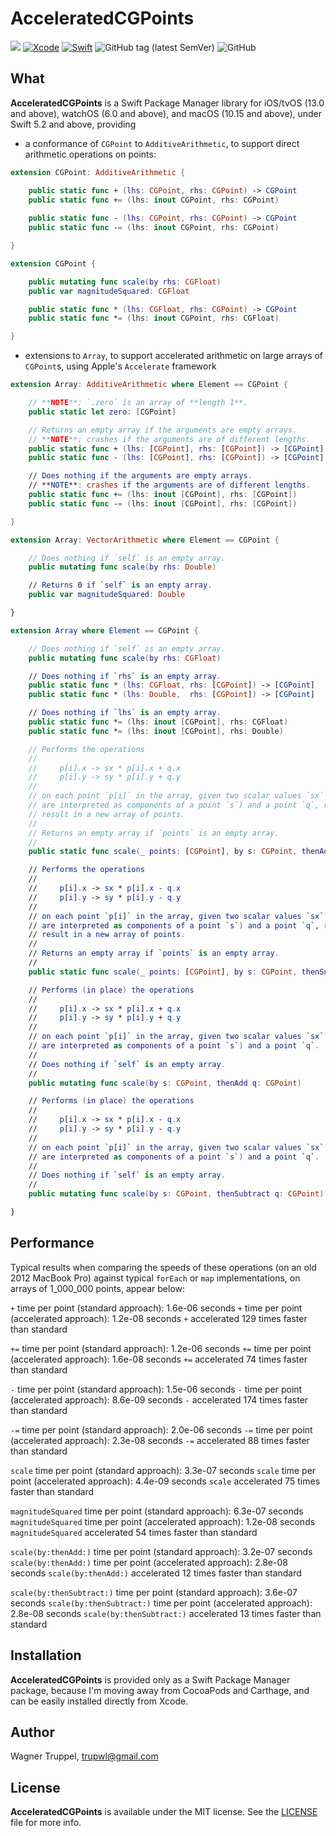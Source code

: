 # AcceleratedCGPoints
![](https://img.shields.io/badge/platforms-iOS%2013%20%7C%20tvOS%2013%20%7C%20watchOS%206%20%7C%20macOS%2010.15-red)
[![Xcode](https://img.shields.io/badge/Xcode-11-blueviolet.svg)](https://developer.apple.com/xcode)
[![Swift](https://img.shields.io/badge/Swift-5.2-orange.svg)](https://swift.org)
![GitHub tag (latest SemVer)](https://img.shields.io/github/v/tag/wltrup/AcceleratedCGPoints)
![GitHub](https://img.shields.io/github/license/wltrup/AcceleratedCGPoints)

## What

**AcceleratedCGPoints** is a Swift Package Manager library for iOS/tvOS (13.0 and above), watchOS (6.0 and above), and macOS (10.15 and above), under Swift 5.2 and above, providing

- a conformance of `CGPoint` to `AdditiveArithmetic`, to support direct arithmetic operations on points:
```swift
extension CGPoint: AdditiveArithmetic {

    public static func + (lhs: CGPoint, rhs: CGPoint) -> CGPoint
    public static func += (lhs: inout CGPoint, rhs: CGPoint)
    
    public static func - (lhs: CGPoint, rhs: CGPoint) -> CGPoint
    public static func -= (lhs: inout CGPoint, rhs: CGPoint)

}

extension CGPoint {

    public mutating func scale(by rhs: CGFloat)
    public var magnitudeSquared: CGFloat

    public static func * (lhs: CGFloat, rhs: CGPoint) -> CGPoint
    public static func *= (lhs: inout CGPoint, rhs: CGFloat)

}
```

- extensions to `Array`, to support accelerated arithmetic on large arrays of `CGPoint`s, using Apple's `Accelerate` framework

```swift
extension Array: AdditiveArithmetic where Element == CGPoint {

    // **NOTE**: `.zero` is an array of **length 1**.
    public static let zero: [CGPoint]

    // Returns an empty array if the arguments are empty arrays.
    // **NOTE**: crashes if the arguments are of different lengths.
    public static func + (lhs: [CGPoint], rhs: [CGPoint]) -> [CGPoint]
    public static func - (lhs: [CGPoint], rhs: [CGPoint]) -> [CGPoint]

    // Does nothing if the arguments are empty arrays.
    // **NOTE**: crashes if the arguments are of different lengths.
    public static func += (lhs: inout [CGPoint], rhs: [CGPoint])
    public static func -= (lhs: inout [CGPoint], rhs: [CGPoint])

}

extension Array: VectorArithmetic where Element == CGPoint {

    // Does nothing if `self` is an empty array.
    public mutating func scale(by rhs: Double)

    // Returns 0 if `self` is an empty array.
    public var magnitudeSquared: Double

}

extension Array where Element == CGPoint {

    // Does nothing if `self` is an empty array.
    public mutating func scale(by rhs: CGFloat)

    // Does nothing if `rhs` is an empty array.
    public static func * (lhs: CGFloat, rhs: [CGPoint]) -> [CGPoint]
    public static func * (lhs: Double,  rhs: [CGPoint]) -> [CGPoint]

    // Does nothing if `lhs` is an empty array.
    public static func *= (lhs: inout [CGPoint], rhs: CGFloat)
    public static func *= (lhs: inout [CGPoint], rhs: Double)

    // Performs the operations
    //
    //     p[i].x -> sx * p[i].x + q.x
    //     p[i].y -> sy * p[i].y + q.y
    //
    // on each point `p[i]` in the array, given two scalar values `sx` and `sy` (which
    // are interpreted as components of a point `s`) and a point `q`, returning the
    // result in a new array of points.
    //
    // Returns an empty array if `points` is an empty array.
    //
    public static func scale(_ points: [CGPoint], by s: CGPoint, thenAdd q: CGPoint) -> [CGPoint] 

    // Performs the operations
    //
    //     p[i].x -> sx * p[i].x - q.x
    //     p[i].y -> sy * p[i].y - q.y
    //
    // on each point `p[i]` in the array, given two scalar values `sx` and `sy` (which
    // are interpreted as components of a point `s`) and a point `q`, returning the
    // result in a new array of points.
    //
    // Returns an empty array if `points` is an empty array.
    //
    public static func scale(_ points: [CGPoint], by s: CGPoint, thenSubtract q: CGPoint) -> [CGPoint] 

    // Performs (in place) the operations
    //
    //     p[i].x -> sx * p[i].x + q.x
    //     p[i].y -> sy * p[i].y + q.y
    //
    // on each point `p[i]` in the array, given two scalar values `sx` and `sy` (which
    // are interpreted as components of a point `s`) and a point `q`.
    //
    // Does nothing if `self` is an empty array.
    //
    public mutating func scale(by s: CGPoint, thenAdd q: CGPoint) 

    // Performs (in place) the operations
    //
    //     p[i].x -> sx * p[i].x - q.x
    //     p[i].y -> sy * p[i].y - q.y
    //
    // on each point `p[i]` in the array, given two scalar values `sx` and `sy` (which
    // are interpreted as components of a point `s`) and a point `q`.
    //
    // Does nothing if `self` is an empty array.
    //
    public mutating func scale(by s: CGPoint, thenSubtract q: CGPoint) 

}
```

## Performance

Typical results when comparing the speeds of these operations (on an old 2012 MacBook Pro) against typical `forEach` or `map` implementations, on arrays of 1_000_000 points, appear below:

`+`  time per point (standard approach): 1.6e-06 seconds
`+`  time per point (accelerated approach): 1.2e-08 seconds
`+`  accelerated 129 times faster than standard

`+=` time per point (standard approach): 1.2e-06 seconds
`+=` time per point (accelerated approach): 1.6e-08 seconds
`+=` accelerated 74 times faster than standard

`-`  time per point (standard approach): 1.5e-06 seconds
`-`  time per point (accelerated approach): 8.6e-09 seconds
`-`  accelerated 174 times faster than standard

`-=` time per point (standard approach): 2.0e-06 seconds
`-=` time per point (accelerated approach): 2.3e-08 seconds
`-=` accelerated 88 times faster than standard

`scale` time per point (standard approach): 3.3e-07 seconds
`scale` time per point (accelerated approach): 4.4e-09 seconds
`scale` accelerated 75 times faster than standard

`magnitudeSquared` time per point (standard approach): 6.3e-07 seconds
`magnitudeSquared` time per point (accelerated approach): 1.2e-08 seconds
`magnitudeSquared` accelerated 54 times faster than standard

`scale(by:thenAdd:)` time per point (standard approach): 3.2e-07 seconds
`scale(by:thenAdd:)` time per point (accelerated approach): 2.8e-08 seconds
`scale(by:thenAdd:)` accelerated 12 times faster than standard

`scale(by:thenSubtract:)` time per point (standard approach): 3.6e-07 seconds
`scale(by:thenSubtract:)` time per point (accelerated approach): 2.8e-08 seconds
`scale(by:thenSubtract:)` accelerated 13 times faster than standard

## Installation

**AcceleratedCGPoints** is provided only as a Swift Package Manager package, because I'm moving away from CocoaPods and Carthage, and can be easily installed directly from Xcode.

## Author

Wagner Truppel, trupwl@gmail.com

## License

**AcceleratedCGPoints** is available under the MIT license. See the [LICENSE](./LICENSE) file for more info.
